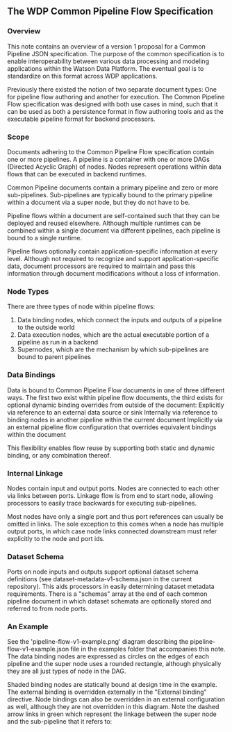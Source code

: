 ## The WDP Common Pipeline Flow Specification

### Overview
This note contains an overview of a version 1 proposal for a Common Pipeline JSON specification. The purpose of the common specification is to enable interoperability between various data processing and modeling applications within the Watson Data Platform. The eventual goal is to standardize on this format across WDP applications.

Previously there existed the notion of two separate document types: One for pipeline flow authoring and another for execution. The Common Pipeline Flow specification was designed with both use cases in mind, such that it can be used as both a persistence format in flow authoring tools and as the executable pipeline format for backend processors.


### Scope
Documents adhering to the Common Pipeline Flow specification contain one or more pipelines. A pipeline is a container with one or more DAGs (Directed Acyclic Graph) of nodes. Nodes represent operations within data flows that can be executed in backend runtimes.

Common Pipeline documents contain a primary pipeline and zero or more sub-pipelines. Sub-pipelines are typically bound to the primary pipeline within a document via a super node, but they do not have to be.

Pipeline flows within a document are self-contained such that they can be deployed and reused elsewhere. Although multiple runtimes can be combined within a single document via different pipelines, each pipeline is bound to a single runtime.

Pipeline flows optionally contain application-specific information at every level. Although not required to recognize and support application-specific data, document processors are required to maintain and pass this information through document modifications without a loss of information.


### Node Types
There are three types of node within pipeline flows:
1. Data binding nodes, which connect the inputs and outputs of a pipeline to the outside world
2. Data execution nodes, which are the actual executable portion of a pipeline as run in a backend
3. Supernodes, which are the mechanism by which sub-pipelines are bound to parent pipelines


### Data Bindings
Data is bound to Common Pipeline Flow documents in one of three different ways. The first two exist within pipeline flow documents, the third exists for optional dynamic binding overrides from outside of the document:
Explicitly via reference to an external data source or sink
Internally via reference to binding nodes in another pipeline within the current document
Implicitly via an external pipeline flow configuration that overrides equivalent bindings within the document

This flexibility enables flow reuse by supporting both static and dynamic binding, or any combination thereof.


### Internal Linkage
Nodes contain input and output ports. Nodes are connected to each other via links between ports. Linkage flow is from end to start node, allowing processors to easily trace backwards for executing sub-pipelines.

Most nodes have only a single port and thus port references can usually be omitted in links. The sole exception to this comes when a node has multiple output ports, in which case node links connected downstream must refer explicitly to the node and port ids.


### Dataset Schema
Ports on node inputs and outputs support optional dataset schema definitions (see dataset-metadata-v1-schema.json in the current repository). This aids processors in easily determining dataset metadata requirements. There is a "schemas" array at the end of each common pipeline document in which dataset schemata are optionally stored and referred to from node ports.


### An Example
 See the 'pipeline-flow-v1-example.png' diagram describing the pipeline-flow-v1-example.json file in the examples folder that accompanies this note. The data binding nodes are expressed as circles on the edges of each pipeline and the super node uses a rounded rectangle, although physically they are all just types of node in the DAG.

Shaded binding nodes are statically bound at design time in the example. The external binding is overridden externally in the "External binding" directive. Node bindings can also be overridden in an external configuration as well, although they are not overridden in this diagram. Note the dashed arrow links in green which represent the linkage between the super node and the sub-pipeline that it refers to:
